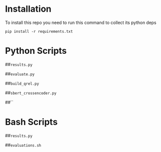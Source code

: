 # Installation
To install this repo you need to run this command to collect its python deps
```
pip install -r requirements.txt
```

# Python Scripts 

##`results.py`

##`evaluate.py`

##`build_qrel.py`

##`sbert_crossencoder.py`

##``

# Bash Scripts

##`results.py`

##`evaluations.sh`
